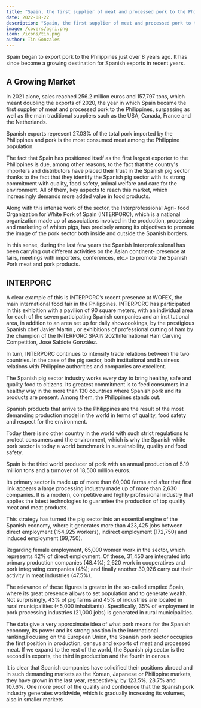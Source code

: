 ```yaml
---
title: "Spain, the first supplier of meat and processed pork to the Philippines"
date: 2022-08-22
description: "Spain, the first supplier of meat and processed pork to the Philippines"
image: /covers/agri.png
icon: /icons/tin.png
author: Tin Gonzales
---
```



<!-- Monday, August 22, 2022 -->
<!-- Spain, the first supplier of meat and 
processed pork to the Philippines -->


Spain began to export pork to the Philippines just over 8 years ago. It has since become a growing destination for Spanish exports in recent years.


## A Growing Market

In 2021 alone, sales reached 256.2 million euros and 157,797 tons, which meant doubling the exports of 2020, the year in which Spain became the first supplier of meat and processed pork to the Philippines, surpassing as well as the main traditional suppliers such as the USA, Canada, France and the Netherlands.

Spanish exports represent 27.03% of the total pork imported by the Philippines and pork is the most consumed meat among the Philippine population.

The fact that Spain has positioned itself as the first largest exporter to the Philippines is due, among other reasons, to the fact that the country's importers and distributors have placed their trust in the Spanish pig sector thanks to the fact that they identify the Spanish pig sector with its strong commitment with quality, food safety, animal welfare and care for the environment. All of them, key aspects to reach this market, which increasingly demands more added value in food products.

Along with this intense work of the sector, the Interprofessional Agri- food Organization for White Pork of Spain (INTERPORC), which is a national organization made up of associations involved in the production, processing and marketing of whiten pigs, has precisely among its objectives to promote the image of the pork sector both inside and outside the Spanish borders.

In this sense, during the last few years the Spanish Interprofessional has been carrying out different activities on the Asian continent- presence at fairs, meetings with importers, conferences, etc.- to promote the Spanish Pork meat 
and pork products.


## INTERPORC

A clear example of this is INTERPORC’s recent presence at WOFEX, the main international food fair in the Philippines. INTERPORC has participated in this exhibition with a pavilion of 90 square meters, with an individual area for each of  the seven participating Spanish companies and an institutional area, in addition to an area set up for daily showcookings, by the prestigious Spanish chef Javier Martín , or exhibitions of professional cutting of ham by the champion of the  INTERPORC SPAIN 2021International Ham Carving Competition, José  Sabiote González.

In turn, INTERPORC continues to intensify trade relations between the two countries. In the case of the pig sector, both institutional and business relations with Philippine authorities and companies are excellent.

The Spanish pig sector industry works every day to bring healthy, safe and quality food to citizens. Its greatest commitment is to feed consumers in a healthy way in the more than 130 countries where Spanish pork and its products are present. Among them, the Philippines stands out. 

Spanish  products that arrive to the Philippines are the result of the most demanding production model in the world in terms of quality, food safety and respect for the environment.

Today there is no other country in the world with such strict regulations to 
protect consumers and the environment, which is why the Spanish white pork sector is today a world benchmark in sustainability, quality and food safety.

Spain is the third world producer of pork with an annual production of 5.19 million tons and a turnover of 18,500 million euros. 

Its primary sector is made up of more than 60,000 farms and after that first link appears a large processing industry made up of more than 2,630 companies. It is a modern, competitive and highly professional industry that applies the latest technologies to guarantee the production of top quality meat and meat products.

This strategy has turned the pig sector into an essential engine of the Spanish economy, where it generates more than 423,425 jobs between direct employment (154,925 workers), indirect employment (172,750) and induced employment (99,750).

Regarding female employment, 65,000 women work in the sector, which represents 42% of direct employment. Of these, 31,450 are integrated into primary production companies (48.4%); 2,620 work in cooperatives and pork integrating companies (4%); and finally another 30,926 carry out their activity in meat industries (47.5%).

The relevance of these figures is greater in the so-called emptied Spain, where its great presence allows to set population and to generate wealth. Not surprisingly, 43% of pig farms and 45% of industries are located in rural 
municipalities (<5,000 inhabitants). Specifically, 35% of employment in pork processing industries (21,000 jobs) is generated in rural municipalities.

The data give a very approximate idea of what pork means for the Spanish economy, its power and its strong position in the international ranking.Focusing on the European Union, the Spanish pork sector occupies the first position in production, census and exports of meat and processed meat. If we 
expand to the rest of the world, the Spanish pig sector is the second in exports, the third in production and the fourth in census.

It is clear that Spanish companies have solidified their positions abroad and in such demanding markets as the Korean, Japanese or Philippine markets, they have grown in the last year, respectively, by 123.5%, 28.7% and 107.6%. One more proof of the quality and confidence that the Spanish pork industry generates worldwide, which is gradually increasing its volumes, also in smaller markets
